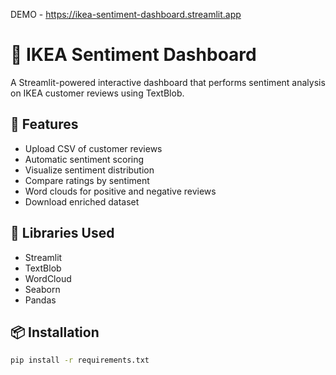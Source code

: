 DEMO - https://ikea-sentiment-dashboard.streamlit.app

# 🛒 IKEA Sentiment Dashboard

A Streamlit-powered interactive dashboard that performs sentiment analysis on IKEA customer reviews using TextBlob.

## 🚀 Features
- Upload CSV of customer reviews
- Automatic sentiment scoring
- Visualize sentiment distribution
- Compare ratings by sentiment
- Word clouds for positive and negative reviews
- Download enriched dataset

## 🧠 Libraries Used
- Streamlit
- TextBlob
- WordCloud
- Seaborn
- Pandas

## 📦 Installation

```bash
pip install -r requirements.txt

